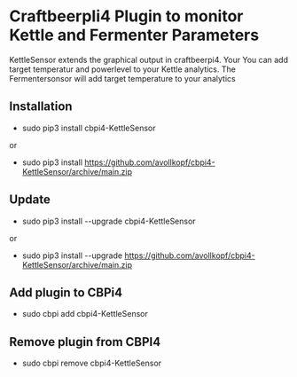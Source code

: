 # CraftbeerpIi4 Plugin to monitor Kettle and Fermenter Parameters

KettleSensor extends the graphical output in craftbeerpi4. Your You can add target temperatur and powerlevel to your Kettle analytics.
The Fermentersonsor will add target temperature to your analytics

## Installation

- sudo pip3 install cbpi4-KettleSensor

or

- sudo pip3 install https://github.com/avollkopf/cbpi4-KettleSensor/archive/main.zip

## Update

- sudo pip3 install --upgrade cbpi4-KettleSensor

or

- sudo pip3 install --upgrade https://github.com/avollkopf/cbpi4-KettleSensor/archive/main.zip

## Add plugin to CBPi4

- sudo cbpi add cbpi4-KettleSensor

## Remove plugin from CBPI4

- sudo cbpi remove cbpi4-KettleSensor

